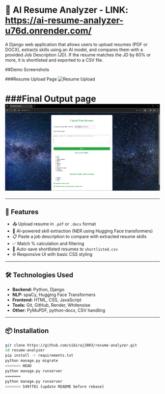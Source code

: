 # 🧠 AI Resume Analyzer - LINK: https://ai-resume-analyzer-u76d.onrender.com/

A Django web application that allows users to upload resumes (PDF or DOCX), extracts skills using an AI model, and compares them with a provided Job Description (JD). If the resume matches the JD by 60% or more, it is shortlisted and exported to a CSV file.


##Demo Screenshots 

###Resume Upload Page 
![Resume Upload](demo1.png)

###Final Output page
![Final Output](demo2.png)
=======


---

## 🚀 Features

- 📤 Upload resume in `.pdf` or `.docx` format  
- 🧠 AI-powered skill extraction (NER using Hugging Face transformers)  
- 📋 Paste a job description to compare with extracted resume skills  
- ✅ Match % calculation and filtering  
- 📁 Auto-save shortlisted resumes to `shortlisted.csv`  
- 🌐 Responsive UI with basic CSS styling

---

## 🛠️ Technologies Used

- **Backend:** Python, Django
- **NLP:** spaCy, Hugging Face Transformers
- **Frontend:** HTML, CSS, JavaScript
- **Tools:** Git, GitHub, Render, Whitenoise
- **Other:** PyMuPDF, python-docx, CSV handling

---

## 📦 Installation

```bash
git clone https://github.com/sibiraj2003/resume-analyzer.git
cd resume-analyzer
pip install -r requirements.txt
python manage.py migrate
<<<<<<< HEAD
python manage.py runserver
=======
python manage.py runserver
>>>>>>> 549ff81 (update README before rebase)
